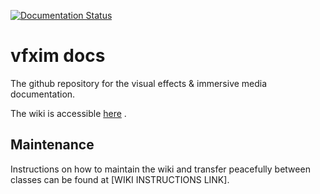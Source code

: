 [![Documentation Status](https://readthedocs.org/projects/vfxim-docs/badge/?version=latest)](https://wiki.vfxim.nl/nl/latest/?badge=latest)
# vfxim docs
The github repository for the visual effects & immersive media documentation.

The wiki is accessible [here](https://wiki.vfxim.nl/) . 

## Maintenance

Instructions on how to maintain the wiki and transfer peacefully between classes can be found at [WIKI INSTRUCTIONS LINK].